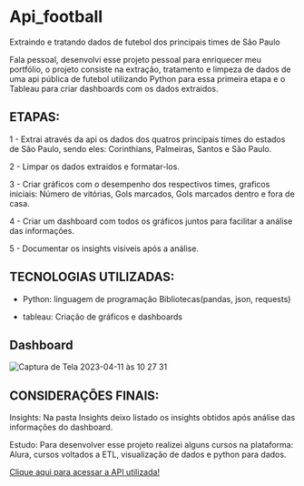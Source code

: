 # Api_football
Extraindo e tratando dados de futebol dos principais times de São Paulo

Fala pessoal, desenvolvi esse projeto pessoal para enriquecer meu portfólio, o projeto consiste na extração, tratamento e limpeza de dados de uma api pública de futebol
utilizando Python para essa primeira etapa e o Tableau para criar dashboards com os dados extraidos.

## ETAPAS:

  1 - Extrai através da api os dados dos quatros principais times do estados de São Paulo, sendo eles: Corinthians, Palmeiras, Santos e São Paulo.
  
  2 - Limpar os dados extraidos e formatar-los.
  
  3 - Criar gráficos com o desempenho dos respectivos times, graficos iniciais: Número de vitórias, Gols marcados, Gols marcados dentro e fora de casa.
  
  4 - Criar um dashboard com todos os gráficos juntos para facilitar a análise das informações.
  
  5 - Documentar os insights visiveis após a análise.

## TECNOLOGIAS UTILIZADAS:
- Python: linguagem de programação
    Bibliotecas(pandas, json, requests)
    
- tableau: Criação de gráficos e dashboards


## Dashboard  
![Captura de Tela 2023-04-11 às 10 27 31](https://user-images.githubusercontent.com/105992055/231566311-8abd5a63-ef60-4dd4-9006-7058dcdc9bd9.png)


## CONSIDERAÇÕES FINAIS:
Insights:
  Na pasta Insights deixo listado os insights obtidos após análise das informações do dashboard.

Estudo: 
  Para desenvolver esse projeto realizei alguns cursos na plataforma: Alura, cursos voltados a ETL, visualização de dados e python para dados.
  
[Clique aqui para acessar a API utilizada!](https://www.api-football.com)
